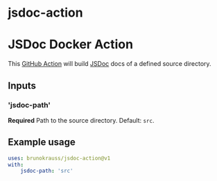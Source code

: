 # jsdoc-action

# JSDoc Docker Action
This [GitHub Action](https://github.com/features/actions) will build [JSDoc](https://jsdoc.app/) docs of a defined source directory.

## Inputs
### 'jsdoc-path'
**Required** Path to the source directory. Default: `src`.

## Example usage
```yaml
uses: brunokrauss/jsdoc-action@v1
with:
    jsdoc-path: 'src'
```
